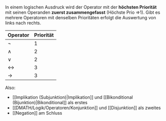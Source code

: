 In einem logischen Ausdruck wird der Operator mit der **höchsten Priorität** mit seinen Operanden **zuerst zusammengefasst** (Höchste Prio =>1). Gibt es mehrere Operatoren mit denselben Prioritäten erfolgt die Auswertung von links nach rechts.

| Operator          | Priorität |
| ----------------- | --------- |
| $\neg$            | 1         |
| $\land$           | 2         |
| $\lor$            | 2         |
| $\leftrightarrow$ | 3         |
| $\to$             | 3         |
Also:
- [[Implikation (Subjunktion)|Implikation]] und [[Bikonditional (Bijunktion)|Bikonditional]] als erstes
- [[DMATH/Logik/Operatoren/Konjunktion]] und [[Disjunktion]] als zweites
- [[Negation]] am Schluss